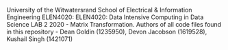 University of the Witwatersrand School of Electrical & Information Engineering ELEN4020: ELEN4020: Data Intensive Computing in Data Science LAB 2 2020 - Matrix Transformation. Authors of all code files found in this repository - Dean Goldin (1235950), Devon Jacobson (1619528), Kushail Singh (1421071)
